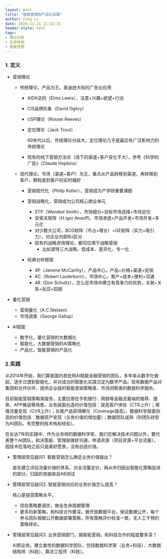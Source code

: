 ```yaml
---
layout: post
title: "智能营销的产品化实践"
author: Cong Li
date: 2020-11-21 11:12:31
header-style: text
tags:
- 商业分析
- 生命体验
- 智能营销
---
```

### 1. 定义

- 营销理论

  - 传统理论，产品为王，麦迪逊大街的广告业应用

    - AIDA法则（Elmo Lewis），注意+兴趣+欲望+行动

    - CIS品牌形象（David Ogilvy）

    - USP理论（Rosser Reeves）

    - 定位理论（Jack Trout）

      60年代以后，传统理论分歧大，定位理论几乎是最后有广泛影响力的传统理论

    - 现有的线下营销方法论（线下的渠道+客户变化不大），参考《科学的广告》（Claude Hopkins）

  - 现代理论，市场（渠道+客户）为王，重点从产品转移到渠道，再转移到客户，颗粒度到客户的实时偏好

    - 营销现代化（Philip Kotler），营销成为产学研重要课题
    - 营销战略化，营销成为公司核心商业单元
      - STP（Wended Smith），市场细分+目标市场选择+市场定位
      - 安索夫矩阵（H.igor Ansoff)，市场渗透+产品开发+市场开发+多元化
      - 对少数大公司，BCG矩阵（市占+增长）+GE矩阵（实力+吸引力），对企业内部BU区分
      - 现有的战略咨询理论，都可应用于战略营销
        - 比如波特三大战略，低成本、差异化、专一化
      
    - 经典分析框架
      - 4P（Jerome McCarthy），产品中心，产品+价格+渠道+促销
      - 4C（Robert Lauterborn），市场中心，客户+成本+便利+沟通
      - 4R（Don Schultz），怎么在市场中建立有竞争力的优势，关联+关系+反应+回报

- 量化营销

  - 营销量化（A.C.Nielsen）
  - 市场调查（George Gallup）

- AI赋能

  - 数字化，量化营销的大数据化
  - 智能化，大数据营销的AI策略化
  - 产品化，智能营销的产品化

### 2.实践

从2014年开始，我们算是国内首批用AI赋能金融营销的团队，多年来从数字化做起，逐步过渡到智能化，并对成功的智能化实践沉淀为数字产品。现有数据产品对集团和合作伙伴，提供企业级的智能营销策略类、市场洞察类的数据科学服务。

目前智能营销策略类服务，主要应用在手机银行、网银等金融流量端的推荐、搜索、APP推送等场景。业务层面创造的价值包括：提高客户体验（CTR上升）；增强流量变现（CVR上升）；长尾产品获得曝光（Coverage提高）。数据科学层面创造的价值包括：数据资产变现（业务价值的增加量）；数据团队成熟（BI团队转型为AI团队，有完整的技术栈和经验）。

在长达7年的实践中，作为业务侧的数据科学家，我们在解决技术问题以外，要代表整个AI团队，和决策层、管理层做好沟通，申请资源（项目资源+平台流量），因技术在落地之前只是美好愿景，没有创造价值。

- 管理层常见疑问1. 智能营销怎么确定业务价值输出？

   首先建立评估流量价值的体系，对全流量定价，再从中归因出智能化策略促进的部分，归因的依据来自AB测试

- 管理层常见疑问2. 智能营销对应的业务价值怎么提高？

  核心是提高策略水平。

  - 现存策略要调优，做全生命周期管理
  - 更多的新策略，和科技合作要深，做开放数据平台，保证数据公开，每个参与团队根据公开数据部署策略，所有策略评价标准一致，无人工干预的策略择优。

- 管理层常见疑问3. 业务营销部门，搞智能营销，和科技合作的程度要多深？

  AI即业务。建立柔性的数据科学团队，包括数据科学家（业务+科技）、大数据结构师（科技）、算法工程师（科技）。


